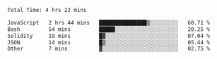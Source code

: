 <!--START_SECTION:waka-->

```txt
Total Time: 4 hrs 22 mins

JavaScript   2 hrs 44 mins   ███████████████▒░░░░░░░░░   60.71 %
Bash         54 mins         █████░░░░░░░░░░░░░░░░░░░░   20.25 %
Solidity     19 mins         █▓░░░░░░░░░░░░░░░░░░░░░░░   07.04 %
JSON         14 mins         █▒░░░░░░░░░░░░░░░░░░░░░░░   05.44 %
Other        7 mins          ▓░░░░░░░░░░░░░░░░░░░░░░░░   02.75 %
```

<!--END_SECTION:waka-->

